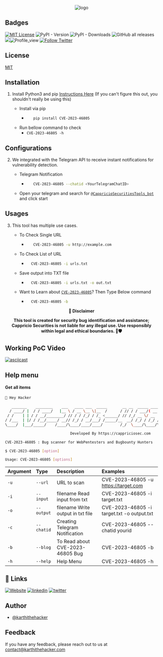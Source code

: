 
<div align="center">
  <img src="https://blogs.cappriciosec.com/uploaders/CVE-2023-46805-tool.png" alt="logo">
</div>


## Badges



[![MIT License](https://img.shields.io/badge/License-MIT-green.svg)](https://choosealicense.com/licenses/mit/)
![PyPI - Version](https://img.shields.io/pypi/v/CVE-2023-46805)
![PyPI - Downloads](https://img.shields.io/pypi/dm/CVE-2023-46805)
![GitHub all releases](https://img.shields.io/github/downloads/Cappricio-Securities/CVE-2023-46805/total)
<a href="https://github.com/Cappricio-Securities/CVE-2023-46805/releases/"><img src="https://img.shields.io/github/release/Cappricio-Securities/CVE-2023-46805"></a>![Profile_view](https://komarev.com/ghpvc/?username=Cappricio-Securities&label=Profile%20views&color=0e75b6&style=flat)
[![Follow Twitter](https://img.shields.io/twitter/follow/cappricio_sec?style=social)](https://twitter.com/cappricio_sec)
<p align="center">

<p align="center">







## License

[MIT](https://choosealicense.com/licenses/mit/)



## Installation 

1. Install Python3 and pip [Instructions Here](https://www.python.org/downloads/) (If you can't figure this out, you shouldn't really be using this)

   - Install via pip
     - ```bash
          pip install CVE-2023-46805 
        ```
   - Run bellow command to check
     - `CVE-2023-46805 -h`

## Configurations 
2. We integrated with the Telegram API to receive instant notifications for vulnerability detection.
   
   - Telegram Notification
     - ```bash
          CVE-2023-46805 --chatid <YourTelegramChatID>
        ```
   - Open your telegram and search for [`@CappricioSecuritiesTools_bot`](https://web.telegram.org/k/#@CappricioSecuritiesTools_bot) and click start

## Usages 
3. This tool has multiple use cases.
   
   - To Check Single URL
     - ```bash
          CVE-2023-46805 -u http://example.com 
        ```
   - To Check List of URL 
      - ```bash
          CVE-2023-46805 -i urls.txt 
        ```
   - Save output into TXT file
      - ```bash
          CVE-2023-46805 -i urls.txt -o out.txt
        ```
   - Want to Learn about [`CVE-2023-46805`](https://blogs.cappriciosec.com/blog/175/CVE-2023-46805)? Then Type Below command
      - ```bash
          CVE-2023-46805 -b
        ```
     
<p align="center">
  <b>🚨 Disclaimer</b>
  
</p>
<p align="center">
<b>This tool is created for security bug identification and assistance; Cappricio Securities is not liable for any illegal use. 
  Use responsibly within legal and ethical boundaries. 🔐🛡️</b></p>


## Working PoC Video

[![asciicast](https://blogs.cappriciosec.com/uploaders/Screenshot%202024-06-03%20at%203.05.24%20PM.png)](https://asciinema.org/a/wocblnwTeF5EaEuUoyJKj5vND)




## Help menu

#### Get all items

```bash
👋 Hey Hacker
                                                                            v1.0
   _______    ________    ___   ____ ___  _____       __ __  _____ ____  ____  ______
  / ____/ |  / / ____/   |__ \ / __ \__ \|__  /      / // / / ___/( __ )/ __ \/ ____/
 / /    | | / / __/________/ // / / /_/ / /_ <______/ // /_/ __ \/ __  / / / /___ \
/ /___  | |/ / /__/_____/ __// /_/ / __/___/ /_____/__  __/ /_/ / /_/ / /_/ /___/ /
\____/  |___/_____/    /____/\____/____/____/        /_/  \____/\____/\____/_____/

                              Developed By https://cappriciosec.com

CVE-2023-46805 : Bug scanner for WebPentesters and Bugbounty Hunters 

$ CVE-2023-46805 [option]

Usage: CVE-2023-46805 [options]
```


| Argument | Type     | Description                | Examples |
| :-------- | :------- | :------------------------- | :------------------------- |
| `-u` | `--url` | URL to scan | CVE-2023-46805 -u https://target.com |
| `-i` | `--input` | filename Read input from txt  | CVE-2023-46805 -i target.txt | 
| `-o` | `--output` | filename Write output in txt file | CVE-2023-46805 -i target.txt -o output.txt |
| `-c` | `--chatid` | Creating Telegram Notification | CVE-2023-46805 --chatid yourid |
| `-b` | `--blog` | To Read about CVE-2023-46805 Bug | CVE-2023-46805 -b |
| `-h` | `--help` | Help Menu | CVE-2023-46805 -h |



## 🔗 Links
[![Website](https://img.shields.io/badge/my_portfolio-000?style=for-the-badge&logo=ko-fi&logoColor=white)](https://cappriciosec.com/)
[![linkedin](https://img.shields.io/badge/linkedin-0A66C2?style=for-the-badge&logo=linkedin&logoColor=white)](https://www.linkedin.com/in/karthikeyan--v/)
[![twitter](https://img.shields.io/badge/twitter-1DA1F2?style=for-the-badge&logo=twitter&logoColor=white)](https://twitter.com/karthithehacker)



## Author

- [@karthithehacker](https://github.com/karthi-the-hacker/)



## Feedback

If you have any feedback, please reach out to us at contact@karthithehacker.com
